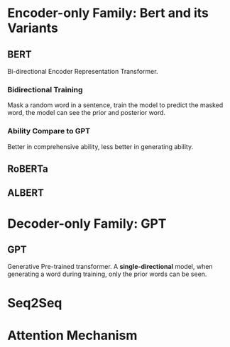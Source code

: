 # Encoder-only Family: Bert and its Variants
## BERT
Bi-directional Encoder Representation Transformer.
### Bidirectional Training
Mask a random word in a sentence, train the model to predict the masked word, the model can see the prior and posterior word.
### Ability Compare to GPT
Better in comprehensive ability, less better in generating ability.

## RoBERTa

## ALBERT


# Decoder-only Family: GPT
## GPT
Generative Pre-trained transformer. A **single-directional** model, when generating a word during training, only the prior words can be seen.


# Seq2Seq


# Attention Mechanism